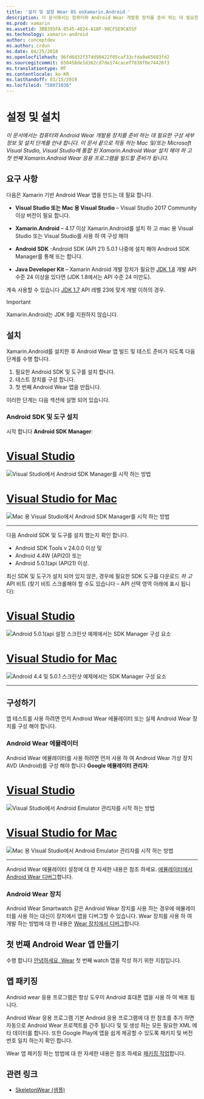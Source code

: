 ```yaml
---
title: '설치 및 설정 Wear OS onXamarin.Android '
description: 이 문서에서는 컴퓨터와 Android Wear 개발용 장치를 준비 하는 데 필요한 구성 세부 정보 및 설치 단계를 안내 합니다. 이 문서 끝으로 작동 하는 Mac 및/또는 Microsoft Visual Studio, Visual Studio에 통합 된 Xamarin.Android Wear 설치 해야 하 고 첫 번째 Xamarin.Android Wear 응용 프로그램을 빌드할 준비가 됩니다.
ms.prod: xamarin
ms.assetid: 3BB395FA-0545-4024-A18F-98CF5E9CA55F
ms.technology: xamarin-android
author: conceptdev
ms.author: crdun
ms.date: 04/25/2018
ms.openlocfilehash: 96fd6d32f37dd90422f05caf33cfda9a65683fd2
ms.sourcegitcommit: 650458de1d362cd7de174cacef7838f0e74426f3
ms.translationtype: MT
ms.contentlocale: ko-KR
ms.lasthandoff: 03/15/2019
ms.locfileid: "58071036"
---
```

# <a name="setup-and-installation"></a>설정 및 설치

_이 문서에서는 컴퓨터와 Android Wear 개발용 장치를 준비 하는 데 필요한 구성 세부 정보 및 설치 단계를 안내 합니다. 이 문서 끝으로 작동 하는 Mac 및/또는 Microsoft Visual Studio, Visual Studio에 통합 된 Xamarin.Android Wear 설치 해야 하 고 첫 번째 Xamarin.Android Wear 응용 프로그램을 빌드할 준비가 됩니다._

## <a name="requirements"></a>요구 사항

다음은 Xamarin 기반 Android Wear 앱을 만드는 데 필요 합니다.

-   **Visual Studio 또는 Mac 용 Visual Studio** &ndash; Visual Studio 2017 Community 이상 버전이 필요 합니다.

-   **Xamarin.Android** &ndash; 4.17 이상 Xamarin.Android를 설치 하 고 mac 용 Visual Studio 또는 Visual Studio를 사용 하 여 구성 해야

-   **Android SDK** -Android SDK (API 21) 5.0.1 나중에 설치 해야 Android SDK Manager를 통해 또는 합니다.

-   **Java Developer Kit** &ndash; Xamarin Android 개발 장치가 필요한 [JDK 1.8](https://www.oracle.com/technetwork/java/javase/downloads/jdk8-downloads-2133151.html) 개발 API 수준 24 이상을 있다면 (JDK 1.8에서는 API 수준 24 미만도).

계속 사용할 수 있습니다 [JDK 1.7](https://www.oracle.com/technetwork/java/javase/downloads/jdk7-downloads-1880260.html) API 레벨 23에 맞게 개발 이하의 경우.

> [!IMPORTANT]
> Xamarin.Android는 JDK 9를 지원하지 않습니다.

## <a name="installation"></a>설치

Xamarin.Android를 설치한 후 Android Wear 앱 빌드 및 테스트 준비가 되도록 다음 단계를 수행 합니다. 

1.  필요한 Android SDK 및 도구를 설치 합니다.
2.  테스트 장치를 구성 합니다.
3.  첫 번째 Android Wear 앱을 만듭니다.

이러한 단계는 다음 섹션에 설명 되어 있습니다.


### <a name="install-android-sdk-and-tools"></a>Android SDK 및 도구 설치 

시작 합니다 **Android SDK Manager**: 

# <a name="visual-studiotabwindows"></a>[Visual Studio](#tab/windows)

![Visual Studio에서 Android SDK Manager를 시작 하는 방법](installation-images/vs/sdk-menu.png)

# <a name="visual-studio-for-mactabmacos"></a>[Visual Studio for Mac](#tab/macos)

![Mac 용 Visual Studio에서 Android SDK Manager를 시작 하는 방법](installation-images/xs/sdk-menu.png)

-----


다음 Android SDK 및 도구를 설치 했는지 확인 합니다.

* Android SDK Tools v 24.0.0 이상 및
* Android 4.4W (API20) 또는
* Android 5.0.1(api (API21) 이상.

최신 SDK 및 도구가 설치 되어 있지 않은, 경우에 필요한 SDK 도구를 다운로드 *하 고* API 비트 (찾기 비트 스크롤해야 할 수도 있습니다 &ndash; API 선택 영역 아래에 표시 됩니다): 

# <a name="visual-studiotabwindows"></a>[Visual Studio](#tab/windows)

![Android 5.0.1(api 설정 스크린샷 예제에서는 SDK Manager 구성 요소](installation-images/vs/sdk-select.png)

# <a name="visual-studio-for-mactabmacos"></a>[Visual Studio for Mac](#tab/macos)

![Android 4.4 및 5.0.1 스크린샷 예제에서는 SDK Manager 구성 요소](installation-images/xs/sdk-select.png)

-----


## <a name="configuration"></a>구성하기

앱 테스트를 사용 하려면 먼저 Android Wear 에뮬레이터 또는 실제 Android Wear 장치를 구성 해야 합니다. 


### <a name="android-wear-emulator"></a>Android Wear 에뮬레이터

Android Wear 에뮬레이터를 사용 하려면 먼저 사용 하 여 Android Wear 가상 장치 AVD (Android)를 구성 해야 합니다 **Google 에뮬레이터 관리자**:

# <a name="visual-studiotabwindows"></a>[Visual Studio](#tab/windows)

![Visual Studio에서 Android Emulator 관리자를 시작 하는 방법](installation-images/vs/emulator-menu.png)

# <a name="visual-studio-for-mactabmacos"></a>[Visual Studio for Mac](#tab/macos)

![Mac 용 Visual Studio에서 Android Emulator 관리자를 시작 하는 방법](installation-images/xs/emulator-menu.png)

-----

Android Wear 에뮬레이터 설정에 대 한 자세한 내용은 참조 하세요. [에뮬레이터에서 Android Wear 디버그](~/android/wear/deploy-test/debug-on-emulator.md)합니다.


### <a name="android-wear-device"></a>Android Wear 장치

Android Wear Smartwatch 같은 Android Wear 장치를 사용 하는 경우에 에뮬레이터를 사용 하는 대신이 장치에서 앱을 디버그할 수 있습니다. Wear 장치를 사용 하 여 개발 하는 방법에 대 한 내용은 [Wear 장치에서 디버그](~/android/wear/deploy-test/debug-on-device.md)합니다.


## <a name="create-your-first-android-wear-app"></a>첫 번째 Android Wear 앱 만들기

수행 합니다 [안녕하세요, Wear](~/android/wear/get-started/hello-wear.md) 첫 번째 watch 앱을 작성 하기 위한 지침입니다.


## <a name="packaging-your-app"></a>앱 패키징

Android wear 응용 프로그램은 항상 도우미 Android 휴대폰 앱을 사용 하 여 배포 됩니다. 

Android Wear 응용 프로그램 기본 Android 응용 프로그램에 대 한 참조를 추가 하면 자동으로 Android Wear 프로젝트를 간주 됩니다 및 및 생성 하는 모든 필요한 XML 메타 데이터를 합니다. 또한 Google Play에 앱을 쉽게 제공할 수 있도록 패키지 및 버전 번호 일치 하는지 확인 합니다. 

Wear 앱 패키징 하는 방법에 대 한 자세한 내용은 참조 하세요 [패키징 작업](~/android/wear/deploy-test/packaging.md)합니다.


## <a name="related-links"></a>관련 링크

- [SkeletonWear (샘플)](https://developer.xamarin.com/samples/SkeletonWear/)
